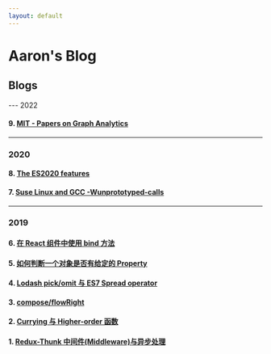 ```yaml
---
layout: default
---
```


# Aaron's Blog

## Blogs

--- 2022

#### 9. [MIT - Papers on Graph Analytics](./blog/1656299790.md)

---

### 2020

#### 8. [The ES2020 features](./blog/1587513600.md)

#### 7. [Suse Linux and GCC -Wunprototyped-calls](./blog/1586131200.md)

---

### 2019

#### 6. [在 React 组件中使用 bind 方法](./blog/1558137605.md)

#### 5. [如何判断一个对象是否有给定的 Property](./blog/1558137604.md)

#### 4. [Lodash pick/omit 与 ES7 Spread operator](./blog/1558137603.md)

#### 3. [compose/flowRight](./blog/1558137602.md)

#### 2. [Currying 与 Higher-order 函数](./blog/1558137601.md)

#### 1. [Redux-Thunk 中间件(Middleware)与异步处理](./blog/1558137600.md)
